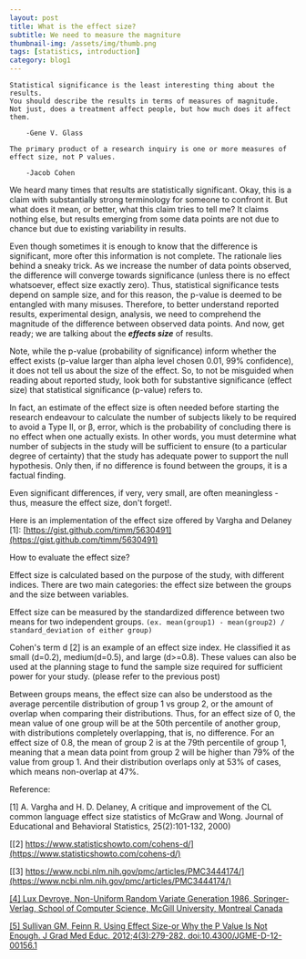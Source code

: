 ```yaml
---
layout: post
title: What is the effect size?
subtitle: We need to measure the magniture
thumbnail-img: /assets/img/thumb.png
tags: [statistics, introduction]
category: blog1
---    
```


```
Statistical significance is the least interesting thing about the results. 
You should describe the results in terms of measures of magnitude. 
Not just, does a treatment affect people, but how much does it affect them.

    -Gene V. Glass
```
```
The primary product of a research inquiry is one or more measures of effect size, not P values.

    -Jacob Cohen
```

We heard many times that results are statistically significant. 
Okay, this is a claim with substantially strong terminology for someone to confront it. 
But what does it mean, or better, what this claim tries to tell me? 
It claims nothing else, but results emerging from some data points are not due to chance but due to existing variability in results.

Even though sometimes it is enough to know that the difference is significant, more ofter this information is not complete. 
The rationale lies behind a sneaky trick. 
As we increase the number of data points observed, the difference will converge towards significance (unless there is no effect whatsoever, effect size exactly zero). 
Thus, statistical significance tests depend on sample size, and for this reason, the p-value is deemed to be entangled with many misuses. 
Therefore, to better understand reported results, experimental design, analysis, we need to comprehend the magnitude of the difference between observed data points. 
And now, get ready; we are talking about the **_effects size_** of results.

Note, while the p-value (probability of significance) inform whether the effect exists (p-value larger than alpha level chosen 0.01, 99% confidence), it does not tell us about the size of the effect. 
So, to not be misguided when reading about reported study, look both for substantive significance (effect size) that statistical significance (p-value) refers to.

In fact, an estimate of the effect size is often needed before starting the research endeavour to calculate the number of subjects likely to be required to avoid a Type II, or β, error, which is the probability of concluding there is no effect when one actually exists. 
In other words, you must determine what number of subjects in the study will be sufficient to ensure (to a particular degree of certainty) that the study has adequate power to support the null hypothesis. 
Only then, if no difference is found between the groups, it is a factual finding.

Even significant differences, if very, very small, are often meaningless - thus, measure the effect size, don't forget!.

Here is an implementation of the effect size offered by Vargha and Delaney [1]: [https://gist.github.com/timm/5630491](https://gist.github.com/timm/5630491)

How to evaluate the effect size?

Effect size is calculated based on the purpose of the study, with different indices. 
There are two main categories: the effect size between the groups and the size between variables.

Effect size can be measured by the standardized difference between two means for two independent groups. ```(ex. mean(group1) - mean(group2) / standard_deviation of either group)```

Cohen's term d [2] is an example of an effect size index. 
He classified it as small (d=0.2), medium(d=0.5), and large (d>=0.8). 
These values can also be used at the planning stage to fund the sample size required for sufficient power for your study. (please refer to the previous post)

Between groups means, the effect size can also be understood as the average percentile distribution of group 1 vs group 2, or the amount of overlap when comparing their distributions. 
Thus, for an effect size of 0, the mean value of one group will be at the 50th percentile of another group, with distributions completely overlapping, that is, no difference. 
For an effect size of 0.8, the mean of group 2 is at the 79th percentile of group 1, meaning that a mean data point from group 2 will be higher than 79% of the value from group 1. 
And their distribution overlaps only at 53% of cases, which means non-overlap at 47%.

Reference:

[1] A. Vargha and H. D. Delaney, A critique and improvement of the CL common language effect size statistics of McGraw and Wong. Journal of Educational and Behavioral Statistics, 25(2):101-132, 2000)

[[2]  https://www.statisticshowto.com/cohens-d/](https://www.statisticshowto.com/cohens-d/)

[[3] https://www.ncbi.nlm.nih.gov/pmc/articles/PMC3444174/](https://www.ncbi.nlm.nih.gov/pmc/articles/PMC3444174/)

[[4] Lux Devroye, Non-Uniform Random Variate Generation 1986, Springer-Verlag, School of Computer Science, McGill University, Montreal Canada](http://www.eirene.de/Devroye.pdf)

[[5] Sullivan GM, Feinn R. Using Effect Size-or Why the P Value Is Not Enough. J Grad Med Educ. 2012;4(3):279-282. doi:10.4300/JGME-D-12-00156.1](https://www.ncbi.nlm.nih.gov/pmc/articles/PMC3444174/)
